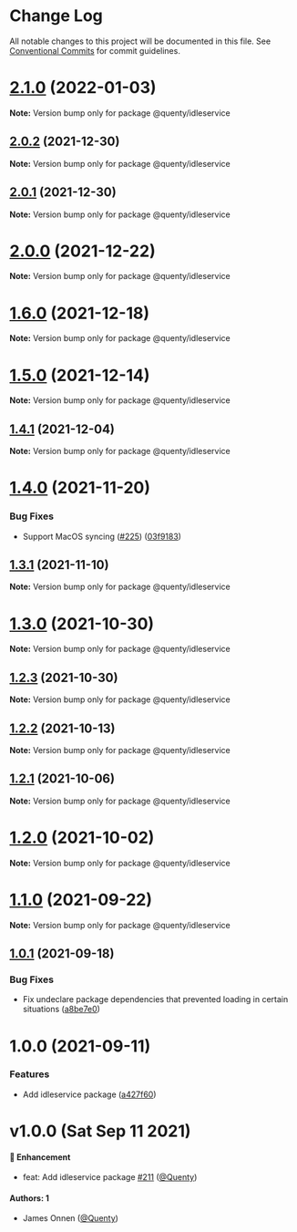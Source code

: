 # Change Log

All notable changes to this project will be documented in this file.
See [Conventional Commits](https://conventionalcommits.org) for commit guidelines.

# [2.1.0](https://github.com/Quenty/NevermoreEngine/compare/@quenty/idleservice@2.0.2...@quenty/idleservice@2.1.0) (2022-01-03)

**Note:** Version bump only for package @quenty/idleservice





## [2.0.2](https://github.com/Quenty/NevermoreEngine/compare/@quenty/idleservice@2.0.1...@quenty/idleservice@2.0.2) (2021-12-30)

**Note:** Version bump only for package @quenty/idleservice





## [2.0.1](https://github.com/Quenty/NevermoreEngine/compare/@quenty/idleservice@2.0.0...@quenty/idleservice@2.0.1) (2021-12-30)

**Note:** Version bump only for package @quenty/idleservice





# [2.0.0](https://github.com/Quenty/NevermoreEngine/compare/@quenty/idleservice@1.6.0...@quenty/idleservice@2.0.0) (2021-12-22)

**Note:** Version bump only for package @quenty/idleservice





# [1.6.0](https://github.com/Quenty/NevermoreEngine/compare/@quenty/idleservice@1.5.0...@quenty/idleservice@1.6.0) (2021-12-18)

**Note:** Version bump only for package @quenty/idleservice





# [1.5.0](https://github.com/Quenty/NevermoreEngine/compare/@quenty/idleservice@1.4.1...@quenty/idleservice@1.5.0) (2021-12-14)

**Note:** Version bump only for package @quenty/idleservice





## [1.4.1](https://github.com/Quenty/NevermoreEngine/compare/@quenty/idleservice@1.4.0...@quenty/idleservice@1.4.1) (2021-12-04)

**Note:** Version bump only for package @quenty/idleservice





# [1.4.0](https://github.com/Quenty/NevermoreEngine/compare/@quenty/idleservice@1.3.1...@quenty/idleservice@1.4.0) (2021-11-20)


### Bug Fixes

* Support MacOS syncing ([#225](https://github.com/Quenty/NevermoreEngine/issues/225)) ([03f9183](https://github.com/Quenty/NevermoreEngine/commit/03f918392c6a5bdd33f8a17c38de371d1e06c67a))





## [1.3.1](https://github.com/Quenty/NevermoreEngine/compare/@quenty/idleservice@1.3.0...@quenty/idleservice@1.3.1) (2021-11-10)

**Note:** Version bump only for package @quenty/idleservice





# [1.3.0](https://github.com/Quenty/NevermoreEngine/compare/@quenty/idleservice@1.2.3...@quenty/idleservice@1.3.0) (2021-10-30)

**Note:** Version bump only for package @quenty/idleservice





## [1.2.3](https://github.com/Quenty/NevermoreEngine/compare/@quenty/idleservice@1.2.2...@quenty/idleservice@1.2.3) (2021-10-30)

**Note:** Version bump only for package @quenty/idleservice





## [1.2.2](https://github.com/Quenty/NevermoreEngine/compare/@quenty/idleservice@1.2.1...@quenty/idleservice@1.2.2) (2021-10-13)

**Note:** Version bump only for package @quenty/idleservice





## [1.2.1](https://github.com/Quenty/NevermoreEngine/compare/@quenty/idleservice@1.2.0...@quenty/idleservice@1.2.1) (2021-10-06)

**Note:** Version bump only for package @quenty/idleservice





# [1.2.0](https://github.com/Quenty/NevermoreEngine/compare/@quenty/idleservice@1.1.0...@quenty/idleservice@1.2.0) (2021-10-02)

**Note:** Version bump only for package @quenty/idleservice





# [1.1.0](https://github.com/Quenty/NevermoreEngine/compare/@quenty/idleservice@1.0.1...@quenty/idleservice@1.1.0) (2021-09-22)

**Note:** Version bump only for package @quenty/idleservice





## [1.0.1](https://github.com/Quenty/NevermoreEngine/compare/@quenty/idleservice@1.0.0...@quenty/idleservice@1.0.1) (2021-09-18)


### Bug Fixes

* Fix undeclare package dependencies that prevented loading in certain situations ([a8be7e0](https://github.com/Quenty/NevermoreEngine/commit/a8be7e06a06506a71257862429934e2ed0f6f56b))





# 1.0.0 (2021-09-11)


### Features

* Add idleservice package ([a427f60](https://github.com/Quenty/NevermoreEngine/commit/a427f605811aada113faf290c9718ceed242cd25))





# v1.0.0 (Sat Sep 11 2021)

#### 🚀 Enhancement

- feat: Add idleservice package [#211](https://github.com/Quenty/NevermoreEngine/pull/211) ([@Quenty](https://github.com/Quenty))

#### Authors: 1

- James Onnen ([@Quenty](https://github.com/Quenty))
